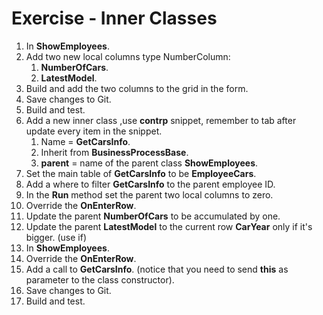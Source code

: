 ﻿# Exercise - Inner Classes

1. In **ShowEmployees**.
2. Add two new local columns type NumberColumn:
   1. **NumberOfCars**.
   2. **LatestModel**.
3. Build and add the two columns to the grid in the form.
4. Save changes to Git.
5. Build and test.
5. Add a new inner class ,use **contrp** snippet, remember to tab after update every item in the snippet.
   1. Name = **GetCarsInfo**.
   2. Inherit from **BusinessProcessBase**.
   3. **parent**  = name of the parent class **ShowEmployees**.
6. Set the main table of **GetCarsInfo** to be **EmployeeCars**.
7. Add a where to filter **GetCarsInfo** to the parent employee ID.
8. In the **Run** method set the parent two local columns to zero. 
9. Override the **OnEnterRow**.
10. Update the parent **NumberOfCars** to be accumulated by one.
11. Update the parent **LatestModel** to the current row **CarYear** only if it's bigger. (use if)
12.  In **ShowEmployees**.
13.  Override the **OnEnterRow**.
14.  Add a call to **GetCarsInfo**. (notice that you need to send **this** as parameter to the class constructor).
15.  Save changes to Git.
17.  Build and test.
